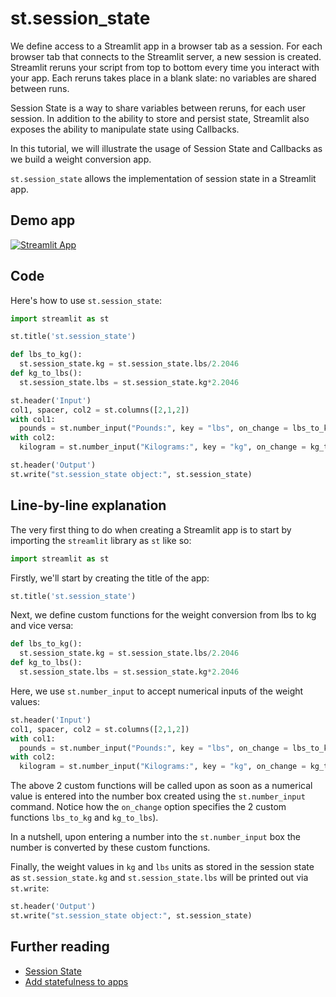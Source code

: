 # st.session_state

We define access to a Streamlit app in a browser tab as a session. For each browser tab that connects to the Streamlit server, a new session is created. Streamlit reruns your script from top to bottom every time you interact with your app. Each reruns takes place in a blank slate: no variables are shared between runs.

Session State is a way to share variables between reruns, for each user session. In addition to the ability to store and persist state, Streamlit also exposes the ability to manipulate state using Callbacks.

In this tutorial, we will illustrate the usage of Session State and Callbacks as we build a weight conversion app.

`st.session_state` allows the implementation of session state in a Streamlit app.

## Demo app

[![Streamlit App](https://static.streamlit.io/badges/streamlit_badge_black_white.svg)](https://share.streamlit.io/dataprofessor/st.session_state/)

## Code
Here's how to use `st.session_state`:
```python
import streamlit as st

st.title('st.session_state')

def lbs_to_kg():
  st.session_state.kg = st.session_state.lbs/2.2046
def kg_to_lbs():
  st.session_state.lbs = st.session_state.kg*2.2046

st.header('Input')
col1, spacer, col2 = st.columns([2,1,2])
with col1:
  pounds = st.number_input("Pounds:", key = "lbs", on_change = lbs_to_kg)
with col2:
  kilogram = st.number_input("Kilograms:", key = "kg", on_change = kg_to_lbs)

st.header('Output')
st.write("st.session_state object:", st.session_state)
```

## Line-by-line explanation
The very first thing to do when creating a Streamlit app is to start by importing the `streamlit` library as `st` like so:
```python
import streamlit as st
```

Firstly, we'll start by creating the title of the app:
```python
st.title('st.session_state')
```

Next, we define custom functions for the weight conversion from lbs to kg and vice versa:
```python
def lbs_to_kg():
  st.session_state.kg = st.session_state.lbs/2.2046
def kg_to_lbs():
  st.session_state.lbs = st.session_state.kg*2.2046
```

Here, we use `st.number_input` to accept numerical inputs of the weight values:
```python
st.header('Input')
col1, spacer, col2 = st.columns([2,1,2])
with col1:
  pounds = st.number_input("Pounds:", key = "lbs", on_change = lbs_to_kg)
with col2:
  kilogram = st.number_input("Kilograms:", key = "kg", on_change = kg_to_lbs)
```
The above 2 custom functions will be called upon as soon as a numerical value is entered into the number box created using the `st.number_input` command. Notice how the `on_change` option specifies the 2 custom functions `lbs_to_kg` and `kg_to_lbs`). 

In a nutshell, upon entering a number into the `st.number_input` box the number is converted by these custom functions.

Finally, the weight values in `kg` and `lbs` units as stored in the session state as `st.session_state.kg` and `st.session_state.lbs` will be printed out via `st.write`:
```python
st.header('Output')
st.write("st.session_state object:", st.session_state)
```

## Further reading
- [Session State](https://docs.streamlit.io/library/api-reference/session-state)
- [Add statefulness to apps](https://docs.streamlit.io/library/advanced-features/session-state)
